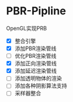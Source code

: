 # PBR-Pipline
OpenGL实现PRB

- [x] 整合引擎
- [x] 添加PBR渲染管线
- [ ] 优化PBR渲染管线
- [x] 添加正向渲染管线
- [x] 添加延迟渲染管线
- [ ] 添加透明物体的渲染
- [ ] 添加各种阴影算法支持
- [ ] 采样器整合
